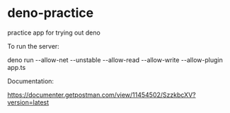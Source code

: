 # deno-practice

practice app for trying out deno

To run the server:

deno run --allow-net --unstable --allow-read --allow-write --allow-plugin app.ts

Documentation:

https://documenter.getpostman.com/view/11454502/SzzkbcXV?version=latest
